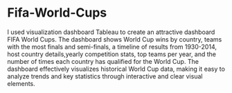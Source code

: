 # Fifa-World-Cups
I used visualization dashboard Tableau to create an attractive dashboard FIFA World Cups.
The dashboard shows World Cup wins by country, teams with the most finals and semi-finals, a timeline of results from 1930-2014, host country details,yearly competition stats, top teams per year, and the number of times each country has qualified for the World Cup.
The dashboard effectively visualizes historical World Cup data, making it easy to analyze trends and key statistics through interactive and clear visual elements.
